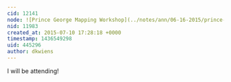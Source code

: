 ```yaml
---
cid: 12141
node: ![Prince George Mapping Workshop](../notes/ann/06-16-2015/prince-george-mapping-workshop)
nid: 11983
created_at: 2015-07-10 17:28:18 +0000
timestamp: 1436549298
uid: 445296
author: dkwiens
---
```


I will be attending!